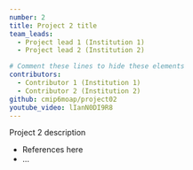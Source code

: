 ```yaml
---
number: 2
title: Project 2 title
team_leads:
  - Project lead 1 (Institution 1)
  - Project lead 2 (Institution 2)

# Comment these lines to hide these elements
contributors:
  - Contributor 1 (Institution 1)
  - Contributor 2 (Institution 2)
github: cmip6moap/project02
youtube_video: lIanN0DI9R8
---
```


Project 2 description

- References here
- ...
